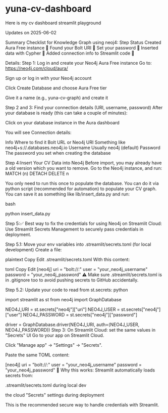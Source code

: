# yuna-cv-dashboard

Here is my cv dashboard streamlit playground

Updates on 2025-06-02

Summary Checklist for Knowledge Graph using neoj4:
Step	Status
Created Aura Free instance	🔲
Found your Bolt URI	🔲
Set your password	🔲
Inserted data with Cypher	🔲
Added connection info to Streamlit code	🔲


Details:
Step 1: Log in and create your Neo4j Aura Free instance
Go to: https://neo4j.com/cloud/aura/

Sign up or log in with your Neo4j account

Click Create Database and choose Aura Free tier

Give it a name (e.g., yuna-cv-graph) and create it

Step 2 and 3: Find your connection details (URI, username, password)
After your database is ready (this can take a couple of minutes):

Click on your database instance in the Aura dashboard

You will see Connection details:

Info	Where to find it
Bolt URL or Neo4j URI	Something like neo4j+s://<random>.databases.neo4j.io
Username	Usually neo4j (default)
Password	The password you set when creating the database

Step 4:Insert Your CV Data into Neo4j
Before import, you may already have a old version which you want to remove. Go to the Neo4j instance, and run:
MATCH (n)
DETACH DELETE n

You only need to run this once to populate the database. You can do it via python script (recommended for automation) to populate your CV graph.
You can save it as something like lib/insert_data.py and run:

bash

python insert_data.py

Step 5:✅ Best way to fix the credentials for using Neo4j on Streamlit Cloud:
Use Streamlit Secrets Management to securely pass credentials in deployment.

Step 5.1: Move your env variables into .streamlit/secrets.toml (for local development)
Create a file:

plaintext
Copy
Edit
.streamlit/secrets.toml
With this content:

toml
Copy
Edit
[neo4j]
uri = "bolt://<host>:<port>"
user = "your_neo4j_username"
password = "your_neo4j_password"
⚠️ Make sure .streamlit/secrets.toml is in .gitignore too to avoid pushing secrets to GitHub accidentally.

Step 5.2: Update your code to read from st.secrets:
python

import streamlit as st
from neo4j import GraphDatabase

NEO4J_URI = st.secrets["neo4j"]["uri"]
NEO4J_USER = st.secrets["neo4j"]["user"]
NEO4J_PASSWORD = st.secrets["neo4j"]["password"]

driver = GraphDatabase.driver(NEO4J_URI, auth=(NEO4J_USER, NEO4J_PASSWORD))
Step 3: On Streamlit Cloud: set the same values in "Secrets" UI
Go to your app on Streamlit Cloud.

Click "Manage app" → "Settings" → "Secrets".

Paste the same TOML content:

[neo4j]
uri = "bolt://<host>:<port>"
user = "your_neo4j_username"
password = "your_neo4j_password"
🧠 Why this works:
Streamlit automatically loads secrets from:

.streamlit/secrets.toml during local dev

the cloud "Secrets" settings during deployment

This is the recommended secure way to handle credentials with Streamlit.

